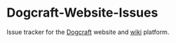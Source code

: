 # Dogcraft-Website-Issues
Issue tracker for the [Dogcraft](https://dogcraft.net) website and [wiki](https://dogcraft.net/wiki) platform.
